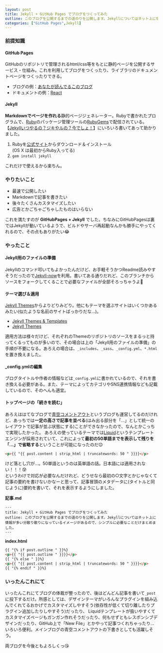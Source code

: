 ```yaml
---
layout: post
title: Jekyll + GitHub Pages でブログをつくってみた
outline: このブログを公開するまでの道のりを公開します。Jekyllについてはネット上に情報が多い分散り散りになっているイメージがあるので、シンプルに必要なことだけまとめました。
categories: ["GitHub Pages",Jekyll]
---
```



### 前提知識

#### GitHub Pages
GitHubのリポジトリで管理されるhtml/css等をもとに静的ページを公開するサービス・仕組み。これを利用してブログをつくったり、ライブラリのドキュメントページをつくったりできる。

- ブログの例：[あなたが読んでるこのブログ](https://aloerina01.github.io/)
- ドキュメントの例：[React](https://facebook.github.io/react/index.html)

#### Jekyll
**Markdownでページを作れる**静的ページジェネレーター。Rubyで書かれたプログラムで、[Ruby](https://www.ruby-lang.org/ja/)のパッケージ管理ツールの[RubyGems](https://rubygems.org/)で配信されている。
【[Jekyllいつやるの？ジキやルの？今でしょ！](http://melborne.github.io/2013/05/20/now-the-time-to-start-jekyll/)】にいろいろ書いてあって助かりました。

1. Rubyを[公式サイト](https://www.ruby-lang.org/ja/downloads/)からダウンロード＆インストール  
(OS X は最初からRuby入ってる)
2. `gem install jekyll`

これだけで使えるから楽ちん。


### やりたいこと

- 最速で公開したい
- Markdownで記事を書きたい
- 後々たくさんカスタマイズしたい
- 広告とかごちゃごちゃしたものはいらない

これを満たすのが **GitHubPages + Jekyll** でした。ちなみにGitHubPagesは裏ではJekyllが動いているようで、ビルドやサーバ再起動なんかも勝手にやってくれるので、その点もありがたい😂


### やったこと

#### Jekyll用のファイルの準備

Jekyllのコマンド叩いてもよかったんだけど、お手軽そうかつReadme読みやすそうだったので[Jekyll-now](https://github.com/barryclark/jekyll-now)を利用。書いてある通りだれど、このブランチからソースをフォークしてくることで必要なファイルが全部そろっちゃうよ🎉

#### テーマ選び＆適用
[Jekyll Themes](http://jekyllthemes.org/)からよりどりみどり。他にもテーマを選ぶサイトはいくつかあるみたい(似たような名前のサイトばっかりだな…)。

- [Jekyll Themes & Templates](http://jekyllthemes.io/)
- [Jekyll Themes](http://themes.jekyllrc.org/)

適用方法は様々だけど、それぞれのThemeのリポジトリのソースをまるっと持ってくるってものが多いので、その場合は上の「Jekyll用のファイルの準備」の手順が不要になる。あろえの場合は、`_includes`、`_sass`、`_config.yml`、`*.html`を置き換えました。

#### _config.ymlの編集
ブログタイトルや作者の情報などは`_config.yml`に書かれているので、それを書き換える必要がある。また、テーマによってカテゴリやSNS連携情報なども記載しているので、そのへんも適宜。

#### トップページの「続きを読む」
あろえははてなブログで[青空コメントアウト](http://aloecity.hatenablog.com/)というブログも運営してるのだけれど、あっちでは**一定の高さで記事を並べる**(はみ出る部分を「…」として統一のレイアウトで記事が並ぶ状態にする)ことができなかったので、なんとかこっちで実現したかった。
あろえの使っているテーマでは[Liquid](https://shopify.github.io/liquid/)というテンプレートエンジンが採用されていて、これによって**最初の50単語までを表示して残りを「…」で省略する**ということが可能になったのだ😉

```html
<p>{{ "{{ post.content | strip_html | truncatewords: 50 " }}}}</p>
```

けど落とし穴が…。50単語というのは英単語の話。日本語には適用されない！！！😰  
というわけで対応が必要なんだけれど、どうせなら最初の○文字とかじゃなくて記事の要約を書けないかなーと思って、記事冒頭のメタデータに(タイトルと同じように)要約を書いて、それを表示するようにしました。

**記事.md**

```
---
title: Jekyll + GitHub Pages でブログをつくってみた
outline: このブログを公開するまでの道のりを公開します。Jekyllについてはネット上に情報が多い分散り散りになっているイメージがあるので、シンプルに必要なことだけまとめました。
---
```

**index.html**

```html
{{ "{% if post.outline " }}%}
<p>{{ "{{ post.outline " }}}}</p>
{{ "{% else " }}%}
<p>{{ "{{ post.content | strip_html | truncatewords: 50 " }}}}</p>
{{ "{% endif " }}%}
```


### いったんこれにて
いったんこれにてブログの体裁が整ったので、後はどんどん記事を書いて`_post`に投下するだけ。所感としては、デザインテーマがいろんなプラグインを組み込んでくれてるおかげでカスタマイズしやすそう(依存性が低くて切り離したりプラグイン追加したりしやすそう)だったり、
Liquidテンプレートが扱いやすくてカスタマイズページもガンガン作れそうだったり、何もせずともレスポンシブデザインだったり、GitHub上で「New File」とかやって記事つくれちゃったり…いろいろ便利。メインブログの青空コメントアウトの下書きとしても活躍しそう。

両ブログを今後ともよろしくっ😘

